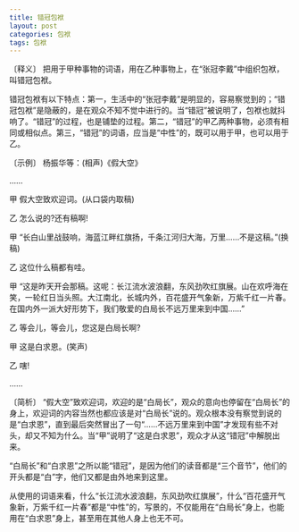 ```yaml
---
title: 错冠包袱
layout: post
categories: 包袱
tags: 包袱
---
```


〔释义〕 把用于甲种事物的词语，用在乙种事物上，在“张冠李戴”中组织包袱，叫错冠包袱。

错冠包袱有以下特点：第一，生活中的“张冠李戴”是明显的，容易察觉到的；“错冠包袱”是隐蔽的，是在观众不知不觉中进行的。当“错冠”被说明了，包袱也就抖响了。“错冠”的过程，也是铺垫的过程。第二，“错冠”的甲乙两种事物，必须有相同或相似点。第三，“错冠”的词语，应当是“中性”的，既可以用于甲，也可以用于乙。

〔示例〕 杨振华等：(相声)《假大空》

……

甲 假大空致欢迎词。(从口袋内取稿)

乙 怎么说的?还有稿啊!

甲 “长白山里战鼓响，海蓝江畔红旗扬，千条江河归大海，万里……不是这稿。”(换稿)

乙 这位什么稿都有哇。

甲 “这是昨天开会那稿。这呢：长江流水波浪翻，东风劲吹红旗展。山在欢呼海在笑，一轮红日当头照。大江南北，长城内外，百花盛开气象新，万紫千红一片春。在国内外一派大好形势下，我们敬爱的白局长不远万里来到中国……”

乙 等会儿，等会儿，您这是白局长啊?

甲 这是白求恩。(笑声)

乙 嗐!

……

〔简析〕 “假大空”致欢迎词，欢迎的是“白局长”，观众的意向也停留在“白局长”的身上，欢迎词的内容当然也都应该是对“白局长”说的。观众根本没有察觉到说的是“白求恩”，直到最后突然冒出了一句“……不远万里来到中国”才发现有些不对头，却又不知为什么。当“甲”说明了“这是白求恩”，观众才从这“错冠”中解脱出来。

“白局长”和“白求恩”之所以能“错冠”，是因为他们的读音都是“三个音节”，他们的开头都是“白”字，他们又都是由外地来到这里。

从使用的词语来看，什么“长江流水波浪翻，东风劲吹红旗展”，什么“百花盛开气象新，万紫千红一片春”都是“中性”的，写景的，不仅能用在“白局长”身上，也能用在“白求恩”身上，甚至用在其他人身上也无不可。 